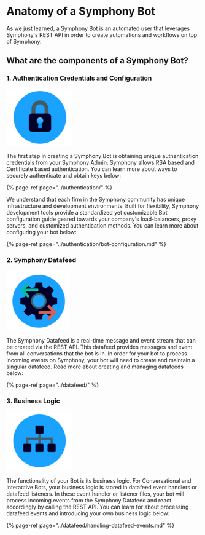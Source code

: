 # Anatomy of a Symphony Bot

As we just learned, a Symphony Bot is an automated user that leverages Symphony's REST API in order to create automations and workflows on top of Symphony.

## What are the components of a Symphony Bot?

### 1.  Authentication Credentials and Configuration  

![](../../.gitbook/assets/screen-shot-2020-07-02-at-11.52.10-am.png)

The first step in creating a Symphony Bot is obtaining unique authentication credentials from your Symphony Admin.  Symphony allows RSA based and Certificate based authentication.  You can learn more  about ways to securely authenticate and obtain keys below:

{% page-ref page="../authentication/" %}

We understand that each firm in the Symphony community has unique infrastructure and development environments.  Built for flexibility, Symphony development tools provide a standardized yet customizable Bot configuration guide geared towards your company's load-balancers, proxy servers, and customized authentication methods.  You can learn more about configuring your bot below:

{% page-ref page="../authentication/bot-configuration.md" %}

### 2. Symphony Datafeed

![](../../.gitbook/assets/screen-shot-2020-07-02-at-12.02.55-pm.png)

The Symphony Datafeed is a real-time message and event stream that can be created via the REST API.  This datafeed provides messages and event from all conversations that the bot is in.  In order for your bot to process incoming events on Symphony, your bot will need to create and maintain a singular datafeed. Read more about creating and managing datafeeds below:

{% page-ref page="../datafeed/" %}

### 3.  Business Logic

![](../../.gitbook/assets/screen-shot-2020-07-02-at-12.31.41-pm.png)

The functionality of your Bot is its business logic.  For Conversational and Interactive Bots,  your business logic is stored in datafeed event handlers or datafeed listeners.  In these event handler or listener files, your bot will process incoming events from the Symphony Datafeed and react accordingly by calling the REST API.  You can learn for about processing datafeed events and introducing your own business logic below:

{% page-ref page="../datafeed/handling-datafeed-events.md" %}



     

